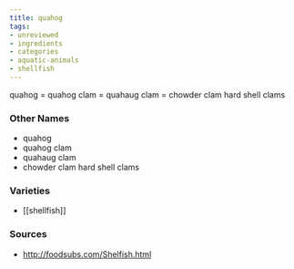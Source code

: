 ```yaml
---
title: quahog
tags:
- unreviewed
- ingredients
- categories
- aquatic-animals
- shellfish
---
```

quahog = quahog clam = quahaug clam = chowder clam hard shell clams

### Other Names

* quahog
* quahog clam
* quahaug clam
* chowder clam hard shell clams

### Varieties

* [[shellfish]]

### Sources
* http://foodsubs.com/Shelfish.html
